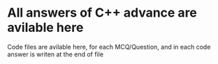<h1>All answers of C++ advance are avilable here</h1>
<p>Code files are avilable here, for each MCQ/Question, and in each code answer is writen at the end of file</p>
